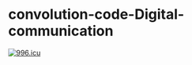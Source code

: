 # convolution-code-Digital-communication
<a href="https://996.icu"><img src="https://img.shields.io/badge/link-996.icu-red.svg" alt="996.icu" /></a>
